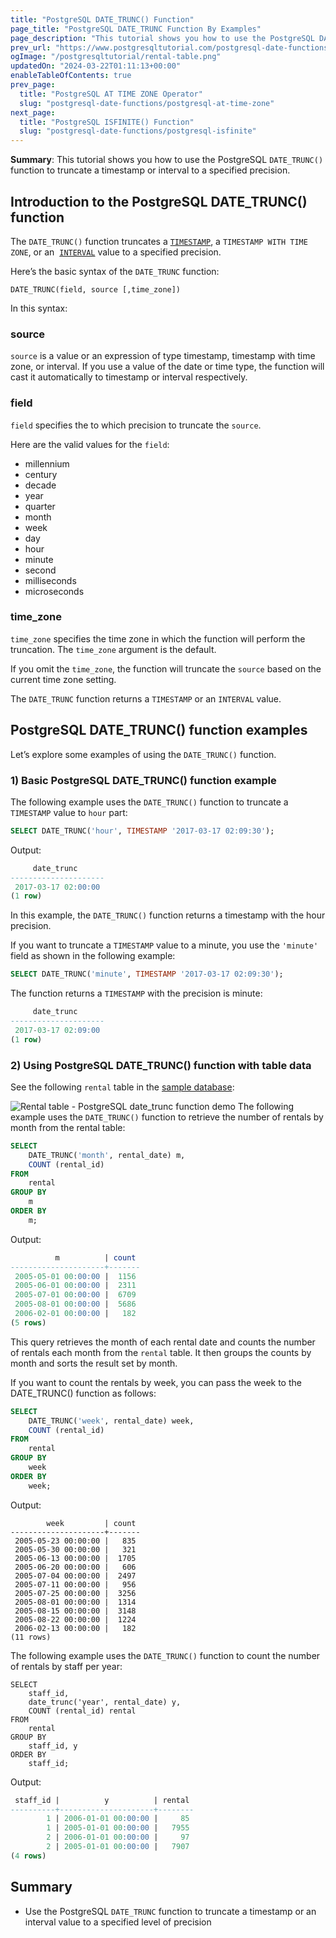 ```yaml
---
title: "PostgreSQL DATE_TRUNC() Function"
page_title: "PostgreSQL DATE_TRUNC Function By Examples"
page_description: "This tutorial shows you how to use the PostgreSQL DATE_TRUNC function to truncate a timestamp or interval to a specified precision."
prev_url: "https://www.postgresqltutorial.com/postgresql-date-functions/postgresql-date_trunc/"
ogImage: "/postgresqltutorial/rental-table.png"
updatedOn: "2024-03-22T01:11:13+00:00"
enableTableOfContents: true
prev_page: 
  title: "PostgreSQL AT TIME ZONE Operator"
  slug: "postgresql-date-functions/postgresql-at-time-zone"
next_page: 
  title: "PostgreSQL ISFINITE() Function"
  slug: "postgresql-date-functions/postgresql-isfinite"
---
```





**Summary**: This tutorial shows you how to use the PostgreSQL `DATE_TRUNC()` function to truncate a timestamp or interval to a specified precision.


## Introduction to the PostgreSQL DATE\_TRUNC() function

The `DATE_TRUNC()` function truncates a [`TIMESTAMP`](../postgresql-tutorial/postgresql-timestamp), a `TIMESTAMP WITH TIME ZONE`, or an  [`INTERVAL`](../postgresql-tutorial/postgresql-interval) value to a specified precision.

Here’s the basic syntax of the `DATE_TRUNC` function:


```sqlsql
DATE_TRUNC(field, source [,time_zone])
```
In this syntax:


### source

`source` is a value or an expression of type timestamp, timestamp with time zone, or interval. If you use a value of the date or time type, the function will cast it automatically to timestamp or interval respectively.


### field

`field` specifies the to which precision to truncate the `source`.

Here are the valid values for the `field`:

* millennium
* century
* decade
* year
* quarter
* month
* week
* day
* hour
* minute
* second
* milliseconds
* microseconds


### time\_zone

`time_zone` specifies the time zone in which the function will perform the truncation. The `time_zone` argument is the default.

If you omit the `time_zone`, the function will truncate the `source` based on the current time zone setting.

The `DATE_TRUNC` function returns a `TIMESTAMP` or an `INTERVAL` value.


## PostgreSQL DATE\_TRUNC() function examples

Let’s explore some examples of using the `DATE_TRUNC()` function.


### 1\) Basic PostgreSQL DATE\_TRUNC() function example

The following example uses the `DATE_TRUNC()` function to truncate a `TIMESTAMP` value to `hour` part:


```sql
SELECT DATE_TRUNC('hour', TIMESTAMP '2017-03-17 02:09:30');
```
Output:


```sql
     date_trunc
---------------------
 2017-03-17 02:00:00
(1 row)
```
In this example, the `DATE_TRUNC()` function returns a timestamp with the hour precision.

If you want to truncate a `TIMESTAMP` value to a minute, you use the `'minute'` field as shown in the following example:


```sql
SELECT DATE_TRUNC('minute', TIMESTAMP '2017-03-17 02:09:30');
```
The function returns a `TIMESTAMP` with the precision is minute:


```sql
     date_trunc
---------------------
 2017-03-17 02:09:00
(1 row)
```

### 2\) Using PostgreSQL DATE\_TRUNC() function with table data

See the following `rental` table in the [sample database](../postgresql-getting-started/postgresql-sample-database):


![Rental table - PostgreSQL date_trunc function demo](/postgresqltutorial/rental-table.png)
The following example uses the `DATE_TRUNC()` function to retrieve the number of rentals by month from the rental table:


```sql
SELECT
    DATE_TRUNC('month', rental_date) m,
    COUNT (rental_id)
FROM
    rental
GROUP BY
    m
ORDER BY
    m;
```
Output:


```sql
          m          | count
---------------------+-------
 2005-05-01 00:00:00 |  1156
 2005-06-01 00:00:00 |  2311
 2005-07-01 00:00:00 |  6709
 2005-08-01 00:00:00 |  5686
 2006-02-01 00:00:00 |   182
(5 rows)
```
This query retrieves the month of each rental date and counts the number of rentals each month from the `rental` table. It then groups the counts by month and sorts the result set by month.

If you want to count the rentals by week, you can pass the week to the DATE\_TRUNC() function as follows:


```sql
SELECT
    DATE_TRUNC('week', rental_date) week,
    COUNT (rental_id)
FROM
    rental
GROUP BY
    week
ORDER BY
    week;
```
Output:


```
        week         | count
---------------------+-------
 2005-05-23 00:00:00 |   835
 2005-05-30 00:00:00 |   321
 2005-06-13 00:00:00 |  1705
 2005-06-20 00:00:00 |   606
 2005-07-04 00:00:00 |  2497
 2005-07-11 00:00:00 |   956
 2005-07-25 00:00:00 |  3256
 2005-08-01 00:00:00 |  1314
 2005-08-15 00:00:00 |  3148
 2005-08-22 00:00:00 |  1224
 2006-02-13 00:00:00 |   182
(11 rows)
```
The following example uses the `DATE_TRUNC()` function to count the number of rentals by staff per year:


```
SELECT
	staff_id,
	date_trunc('year', rental_date) y,
	COUNT (rental_id) rental
FROM
	rental
GROUP BY
	staff_id, y
ORDER BY
	staff_id;
```
Output:


```sql
 staff_id |          y          | rental
----------+---------------------+--------
        1 | 2006-01-01 00:00:00 |     85
        1 | 2005-01-01 00:00:00 |   7955
        2 | 2006-01-01 00:00:00 |     97
        2 | 2005-01-01 00:00:00 |   7907
(4 rows)
```

## Summary

* Use the PostgreSQL `DATE_TRUNC` function to truncate a timestamp or an interval value to a specified level of precision

